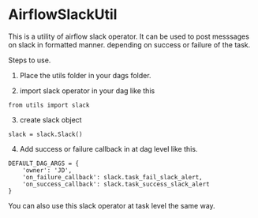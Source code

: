 # AirflowSlackUtil
This is a utility of airflow slack operator. It can be used to post messsages on slack in formatted manner. depending on success or failure of the task.

Steps to use.

1. Place the utils folder in your dags folder.

2. import slack operator in your dag like this

```from utils import slack```

3. create slack object

```slack = slack.Slack()```

4. Add success or failure callback in at dag level like this.

```
DEFAULT_DAG_ARGS = {
    'owner': 'JD',
    'on_failure_callback': slack.task_fail_slack_alert,
    'on_success_callback': slack.task_success_slack_alert
}
```

You can also use this slack operator at task level the same way.
